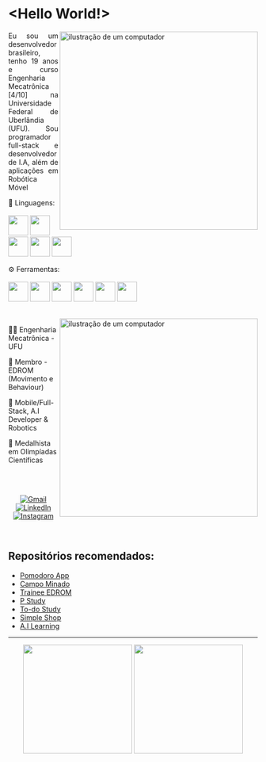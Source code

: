 # <Hello World!>

<img src="https://raw.githubusercontent.com/MicaelliMedeiros/micaellimedeiros/master/image/computer-illustration.png" alt="ilustração de um computador" min-width="350px" max-width="350px" width="400px" align="right">

<p align="justify"> 
  Eu sou um desenvolvedor brasileiro, tenho 19 anos e curso Engenharia Mecatrônica [4/10] na Universidade Federal de Uberlândia (UFU). Sou programador full-stack e desenvolvedor de I.A, além de aplicações em Robótica Móvel
</p>

<p align="left">
  🧠 Linguagens: 
          <br>
          <br>
          <img src="https://cdn.jsdelivr.net/gh/devicons/devicon/icons/dart/dart-original.svg" width='40' height='40'/>
          <img loading="lazy" src="https://cdn.jsdelivr.net/gh/devicons/devicon/icons/python/python-original.svg" width='40' height='40'/>
          <img src="https://cdn.jsdelivr.net/gh/devicons/devicon/icons/javascript/javascript-original.svg" width='40' height='40'/>
          <img src="https://cdn.jsdelivr.net/gh/devicons/devicon@latest/icons/c/c-original.svg" width='40' height='40' />
          <img src="https://cdn.jsdelivr.net/gh/devicons/devicon@latest/icons/cplusplus/cplusplus-original.svg" width='40' height='40'/>
          
</p>

<p align="left">
  ⚙️ Ferramentas:
          <br>
          <br>
          <img loading="lazy" src="https://cdn.jsdelivr.net/gh/devicons/devicon/icons/flutter/flutter-original.svg" width='40' height='40'/>
          <img loading="lazy" src="https://cdn.jsdelivr.net/gh/devicons/devicon/icons/arduino/arduino-original-wordmark.svg" width='40' height='40' />
          <img src="https://cdn.jsdelivr.net/gh/devicons/devicon/icons/nodejs/nodejs-original.svg" width='40' height='40'/>
          <img src="https://cdn.jsdelivr.net/gh/devicons/devicon/icons/opencv/opencv-original.svg" width='40' height='40' />
          <img src="https://cdn.jsdelivr.net/gh/devicons/devicon/icons/linux/linux-original.svg" width='40' height='40'/>
    <!--      <img src="https://cdn.jsdelivr.net/gh/devicons/devicon/icons/ubuntu/ubuntu-plain.svg" width='40' height='40' /> -->
          <img src="https://cdn.jsdelivr.net/gh/devicons/devicon@latest/icons/ros/ros-original-wordmark.svg" width='40' height='40' />
          
</p>

<br>
<img src="https://i.pinimg.com/originals/f5/b9/8f/f5b98fe23fb9d753fdb7f40730d95464.gif" alt="ilustração de um computador" min-width="400px" max-width="400px" width="400px" align="right">
<p>
  🧑‍💻 Engenharia Mecatrônica - UFU
</p>

<p>
  🤖 Membro - EDROM (Movimento e Behaviour)
</p>
<p>
  🚀 Mobile/Full-Stack, A.I Developer & Robotics
</p>
<p>
  🔭 Medalhista em Olimpíadas Científicas
</p>
<br>
<!--
<p align="left">
  🛠️ Contato:
</p> -->

<br>
<p align="center">
  <a href="https://mail.google.com/mail/u/2/#inbox?compose=DmwnWrRnXvVFFCDJQPqwbPRnQwHdxtVgGbbBWbDfBgcBRgNZPlWFkJFGZcLRMkFxDlZDZCRmgDDb" title="Gmail">
  <img src="https://img.shields.io/badge/-Gmail-FF0000?style=flat-square&labelColor=FF0000&logo=gmail&logoColor=white&link=pedrohperescode@gmail.com" alt="Gmail"/></a>

  <a href="https://www.linkedin.com/in/pedrohbperes/" title="LinkedIn">
  <img src="https://img.shields.io/badge/-Linkedin-0e76a8?style=flat-square&logo=Linkedin&logoColor=white&link=https://www.linkedin.com/in/pedrohbperes/" alt="LinkedIn"/></a>
<!--
  <a href="#" title="WhatsApp">
  <img src="https://img.shields.io/badge/-WhatsApp-25d366?style=flat-square&labelColor=25d366&logo=whatsapp&logoColor=white&link=API-DO-SEU-WHATSAPP" alt="WhatsApp"/></a> -->
<!--
  <a href="#" title="Facebook">
  <img src="https://img.shields.io/badge/-Facebook-3b5998?style=flat-square&labelColor=3b5998&logo=facebook&logoColor=white&link=LINK-DO-SEU-FACEBOOK" alt="Facebook"/></a> -->

  <a href="https://www.instagram.com/pedroh.peres7/" title="Instagram">
  <img src="https://img.shields.io/badge/-Instagram-DF0174?style=flat-square&labelColor=DF0174&logo=instagram&logoColor=white&link=https://www.instagram.com/pedroh.peres7/" alt="Instagram"/></a>
</p>

<br>
<h2>Repositórios recomendados:</h2>
<ul>
  <li><a href="https://github.com/PedroH-Peres/mobx_pomodoro">Pomodoro App</a></li>
  <li><a href="https://github.com/PedroH-Peres/campo_minado">Campo Minado</a></li>
  <li><a href="https://github.com/PedroH-Peres/trainee_edrom">Trainee EDROM</a></li>
  <li><a href="https://github.com/PedroH-Peres/studylistapp">P Study</a></li>
  <li><a href="https://github.com/PedroH-Peres/todostudy">To-do Study</a></li>
  <li><a href="https://github.com/PedroH-Peres/SimpleShopApp-Flutter">Simple Shop</a></li>
  <li><a href="https://github.com/PedroH-Peres/a.i-learning">A.I Learning</a></li>
  
  
</ul>

<link rel="stylesheet" href="https://cdn.jsdelivr.net/gh/devicons/devicon@v2.15.1/devicon.min.css">




         

<hr>

<div align='center'>    
          <img height='220em' src='https://github-readme-stats.vercel.app/api?username=PedroH-Peres&theme=radical'>
          <img height='220em' src='https://github-readme-stats.vercel.app/api/top-langs/?username=PedroH-Peres&theme=radical'>   
</div>





          
          
          

          
          
 
<!--![willianrod's wakatime stats](https://github-readme-stats.vercel.app/api/wakatime?username=PedroH-Peres)-->
